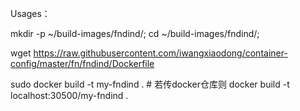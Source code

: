 Usages：

mkdir -p ~/build-images/fndind/; cd ~/build-images/fndind/;

wget https://raw.githubusercontent.com/iwangxiaodong/container-config/master/fn/fndind/Dockerfile

sudo docker build -t my-fndind . # 若传docker仓库则 docker build -t localhost:30500/my-fndind .
